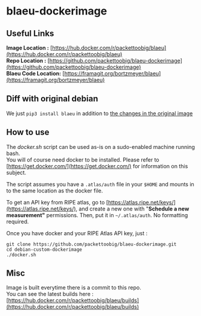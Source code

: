 # blaeu-dockerimage

## Useful Links

**Image Location :** [https://hub.docker.com/r/packettoobig/blaeu](https://hub.docker.com/r/packettoobig/blaeu)  
**Repo Location :** [https://github.com/packettoobig/blaeu-dockerimage](https://github.com/packettoobig/blaeu-dockerimage)  
**Blaeu Code Location:** [https://framagit.org/bortzmeyer/blaeu](https://framagit.org/bortzmeyer/blaeu)

## Diff with original debian

We just `pip3 install blaeu` in addition to [the changes in the original image](https://github.com/packettoobig/debian-custom-dockerimage)

## How to use

The *docker.sh* script can be used as-is on a sudo-enabled machine running bash.  
You will of course need docker to be installed. Please refer to [https://get.docker.com/](https://get.docker.com/) for information on this subject.

The script assumes you have a `.atlas/auth` file in your `$HOME` and mounts in to the same location as the docker file.

To get an API key from RIPE atlas, go to [https://atlas.ripe.net/keys/](https://atlas.ripe.net/keys/), and create a new one with "**Schedule a new measurement"** permissions.
Then, put it in `~/.atlas/auth`. No formatting required.

Once you have docker and your RIPE Atlas API key, just :

    git clone https://github.com/packettoobig/blaeu-dockerimage.git
    cd debian-custom-dockerimage
    ./docker.sh

## Misc

Image is built everytime there is a commit to this repo.  
You can see the latest builds here : [https://hub.docker.com/r/packettoobig/blaeu/builds](https://hub.docker.com/r/packettoobig/blaeu/builds)
